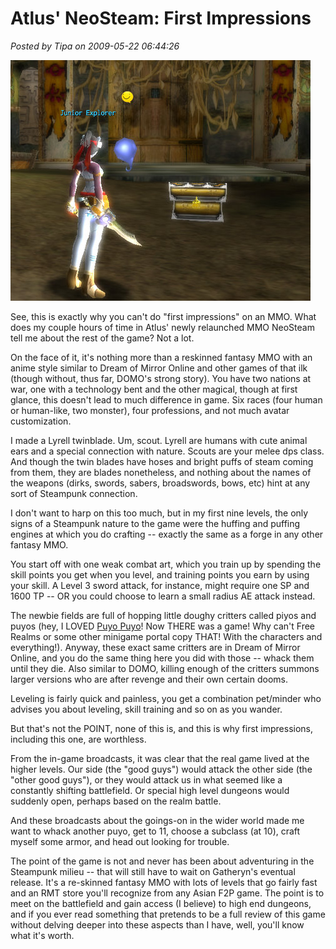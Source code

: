 # Atlus' NeoSteam: First Impressions

*Posted by Tipa on 2009-05-22 06:44:26*

![Tipa meets an evil chest in front of a mysterious door.](../../../uploads/2009/05/neosteam-2009-05-22-07-08-27-43.jpg "Tipa meets an evil chest in front of a mysterious door.")

See, this is exactly why you can't do "first impressions" on an MMO. What does my couple hours of time in Atlus' newly relaunched MMO NeoSteam tell me about the rest of the game? Not a lot.

On the face of it, it's nothing more than a reskinned fantasy MMO with an anime style similar to Dream of Mirror Online and other games of that ilk (though without, thus far, DOMO's strong story). You have two nations at war, one with a technology bent and the other magical, though at first glance, this doesn't lead to much difference in game. Six races (four human or human-like, two monster), four professions, and not much avatar customization.

I made a Lyrell twinblade. Um, scout. Lyrell are humans with cute animal ears and a special connection with nature. Scouts are your melee dps class. And though the twin blades have hoses and bright puffs of steam coming from them, they are blades nonetheless, and nothing about the names of the weapons (dirks, swords, sabers, broadswords, bows, etc) hint at any sort of Steampunk connection.

I don't want to harp on this too much, but in my first nine levels, the only signs of a Steampunk nature to the game were the huffing and puffing engines at which you do crafting -- exactly the same as a forge in any other fantasy MMO.

You start off with one weak combat art, which you train up by spending the skill points you get when you level, and training points you earn by using your skill. A Level 3 sword attack, for instance, might require one SP and 1600 TP -- OR you could choose to learn a small radius AE attack instead.

The newbie fields are full of hopping little doughy critters called piyos and puyos (hey, I LOVED [Puyo Puyo](http://en.wikipedia.org/wiki/Puyo_Pop)! Now THERE was a game! Why can't Free Realms or some other minigame portal copy THAT! With the characters and everything!). Anyway, these exact same critters are in Dream of Mirror Online, and you do the same thing here you did with those -- whack them until they die. Also similar to DOMO, killing enough of the critters summons larger versions who are after revenge and their own certain dooms.

Leveling is fairly quick and painless, you get a combination pet/minder who advises you about leveling, skill training and so on as you wander.

But that's not the POINT, none of this is, and this is why first impressions, including this one, are worthless.

From the in-game broadcasts, it was clear that the real game lived at the higher levels. Our side (the "good guys") would attack the other side (the "other good guys"), or they would attack us in what seemed like a constantly shifting battlefield. Or special high level dungeons would suddenly open, perhaps based on the realm battle.

And these broadcasts about the goings-on in the wider world made me want to whack another puyo, get to 11, choose a subclass (at 10), craft myself some armor, and head out looking for trouble.

The point of the game is not and never has been about adventuring in the Steampunk milieu -- that will still have to wait on Gatheryn's eventual release. It's a re-skinned fantasy MMO with lots of levels that go fairly fast and an RMT store you'll recognize from any Asian F2P game. The point is to meet on the battlefield and gain access (I believe) to high end dungeons, and if you ever read something that pretends to be a full review of this game without delving deeper into these aspects than I have, well, you'll know what it's worth.

